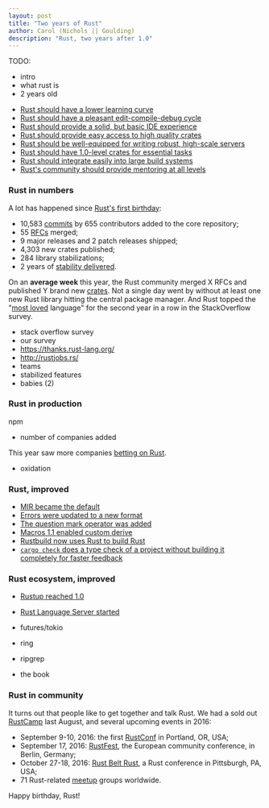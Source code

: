 ```yaml
---
layout: post
title: "Two years of Rust"
author: Carol (Nichols || Goulding)
description: "Rust, two years after 1.0"
---
```


TODO:
- intro
- what rust is
- 2 years old


* [Rust should have a lower learning curve](https://github.com/rust-lang/rust-roadmap/issues/3)
* [Rust should have a pleasant edit-compile-debug cycle](https://github.com/rust-lang/rust-roadmap/issues/1)
* [Rust should provide a solid, but basic IDE experience](https://github.com/rust-lang/rust-roadmap/issues/2)
* [Rust should provide easy access to high quality crates](https://github.com/rust-lang/rust-roadmap/issues/9)
* [Rust should be well-equipped for writing robust, high-scale servers](https://github.com/rust-lang/rust-roadmap/issues/10)
* [Rust should have 1.0-level crates for essential tasks](https://github.com/rust-lang/rust-roadmap/issues/11)
* [Rust should integrate easily into large build systems](https://github.com/rust-lang/rust-roadmap/issues/12)
* [Rust's community should provide mentoring at all levels](https://github.com/rust-lang/rust-roadmap/issues/13)


### Rust in numbers

A lot has happened since [Rust's first birthday]:

<!--
Will rerun these just before publishing:

commits:
`git log --since=2016-05-15 --until=2017-05-15 --oneline | wc`

contributors:
`git log --since=2016-05-15 --until=2017-05-15 --oneline --format="%aN" | sort | uniq | wc`

rfcs:
`git ls-tree a4a22d7c5dd71724bb2cd0fe2db5026338d0b270 text/ | wc` => there were 255 RFCs a year ago
`git ls-tree HEAD text/ | wc` => there are 310 RFCs now
310 - 255 =  55

crates:
`select count(*) from crates where date(created_at) >= '2016-05-15';`
-->

- 10,583 [commits] by 655 contributors added to the core repository;
- 55 [RFCs] merged;
- 9 major releases and 2 patch releases shipped;
- 4,303 new crates published;
- 284 library stabilizations;
- 2 years of [stability delivered].

On an **average week** this year, the Rust community merged X RFCs and
published Y brand new [crates]. Not a single day went by without at least one
new Rust library hitting the central package manager. And Rust topped the
"[most loved] language" for the second year in a row in the StackOverflow survey.

- stack overflow survey
- our survey
- https://thanks.rust-lang.org/
- http://rustjobs.rs/
- teams
- stabilized features
- babies (2)

[Rust's first birthday]: https://blog.rust-lang.org/2016/05/16/rust-at-one-year.html


[survey]: https://blog.rust-lang.org/2017/05/03/survey.html

[most loved]: https://insights.stackoverflow.com/survey/2017#technology-most-loved-dreaded-and-wanted-languages

[commits]: https://github.com/rust-lang/rust/commits/master
[RFCs]: https://github.com/rust-lang/rfcs
[stability delivered]: http://blog.rust-lang.org/2014/10/30/Stability.html
[crates]: https://crates.io/

### Rust in production

npm
- number of companies added

This year saw more companies [betting on Rust].

[betting on Rust]: https://www.rust-lang.org/friends.html

- oxidation

### Rust, improved

- [MIR became the default](https://github.com/rust-lang/rust/pull/34096)
- [Errors were updated to a new format](https://github.com/rust-lang/rust/issues/35233)
- [The question mark operator was added](https://github.com/rust-lang/rust/pull/31954)
- [Macros 1.1 enabled custom derive](https://github.com/rust-lang/rust/pull/35957)
- [Rustbuild now uses Rust to build Rust](https://github.com/rust-lang/rust/pull/37817)
- [`cargo check` does a type check of a project without building it completely for faster feedback](https://github.com/rust-lang/cargo/pull/3296)


### Rust ecosystem, improved

- [Rustup reached 1.0](https://github.com/rust-lang/rust/pull/31954)
- [Rust Language Server started](https://github.com/rust-lang-nursery/rls)
- futures/tokio
- ring
- ripgrep

- the book


### Rust in community

It turns out that people like to get together and talk Rust. We had a sold out
[RustCamp] last August, and several upcoming events in 2016:

- September 9-10, 2016: the first [RustConf] in Portland, OR, USA;
- September 17, 2016: [RustFest], the European community conference, in Berlin, Germany;
- October 27-18, 2016: [Rust Belt Rust], a Rust conference in Pittsburgh, PA, USA;
- 71 Rust-related [meetup] groups worldwide.

[RustCamp]: http://rustcamp.com/
[RustConf]: http://rustconf.com/
[RustFest]: http://www.rustfest.eu/blog/happy-birthday-announcing-rustfest
[Rust Belt Rust]: http://rust-belt-rust.com/
[meetup]: http://rust.meetup.com/

Happy birthday, Rust!
